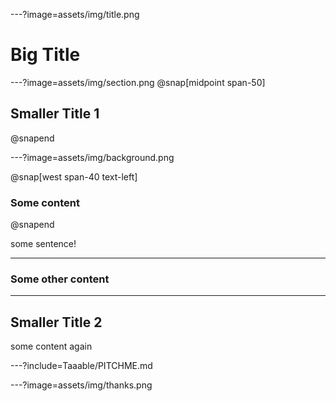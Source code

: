 ---?image=assets/img/title.png

# Big Title

---?image=assets/img/section.png
@snap[midpoint span-50]

## Smaller Title 1

@snapend

---?image=assets/img/background.png

@snap[west span-40 text-left]

### Some content

@snapend

some sentence!

---

### Some other content

---

## Smaller Title 2

some content again


---?include=Taaable/PITCHME.md

---?image=assets/img/thanks.png
